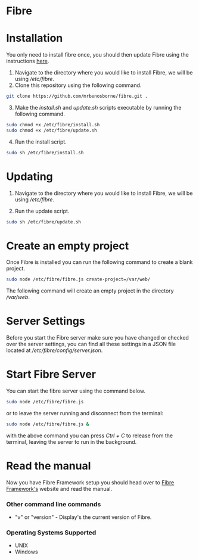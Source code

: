 # Fibre

# Installation
You only need to install fibre once, you should then update Fibre using the instructions [here](#updating).

1. Navigate to the directory where you would like to install Fibre, we will be using */etc/fibre*.
2. Clone this repository using the following command.

```bash
git clone https://github.com/mrbenosborne/fibre.git .
```

3. Make the *install.sh* and *update.sh* scripts executable by running the following command.

```bash
sudo chmod +x /etc/fibre/install.sh
sudo chmod +x /etc/fibre/update.sh
```

4. Run the install script.

```bash
sudo sh /etc/fibre/install.sh
```

# Updating

1. Navigate to the directory where you would like to install Fibre, we will be using */etc/fibre*.

2. Run the update script.

```bash
sudo sh /etc/fibre/update.sh
```

# Create an empty project

Once Fibre is installed you can run the following command to create a blank project.

```bash
sudo node /etc/fibre/fibre.js create-project=/var/web/
```

The following command will create an empty project in the directory */var/web*.

# Server Settings
Before you start the Fibre server make sure you have changed or checked over the server settings, you can find all these settings in a JSON file located at */etc/fibre/config/server.json*.

# Start Fibre Server

You can start the fibre server using the command below.

```bash
sudo node /etc/fibre/fibre.js
```

or to leave the server running and disconnect from the terminal:

```bash
sudo node /etc/fibre/fibre.js &
```

with the above command you can press *Ctrl + C* to release from the terminal, leaving the server to run in the background.

# Read the manual
Now you have Fibre Framework setup you should head over to [Fibre Framework's](http://fibreframework.com/) website and read the manual.

### Other command line commands
* "v" or "version" - Display's the current version of Fibre.

### Operating Systems Supported
* UNIX
* Windows
